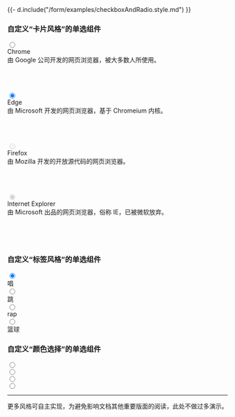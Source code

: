 <!--
 以下示例仅用于演示 lay-skin="none" 用法，仅支持 webkit 系浏览器，任何样式或兼容性问题请自行解决
-->

<div class="layui-form" lay-filter="form-demo-skin">
  {{- d.include("/form/examples/checkboxAndRadio.style.md") }}
  <h3 class="ws-bold">自定义“卡片风格”的单选组件</h3>
  <div class="layui-row layui-col-space8">
    <div class="layui-col-xs12 layui-col-sm6 layui-col-md3">
      <input type="radio" name="radio1" value="chrome" lay-skin="none">
      <div lay-radio class="lay-skin-checkcard lay-check-dot-2" style="height: 100px">
        <div class="lay-skin-checkcard-avatar">
          <span class="layui-icon layui-icon-chrome" style="font-size: 30px"></span>
        </div>
        <div class="lay-skin-checkcard-detail">
          <div class="lay-skin-checkcard-header">Chrome</div>
          <div class="lay-skin-checkcard-description lay-ellipsis-multi-line">
            由 Google 公司开发的网页浏览器，被大多数人所使用。
          </div>
        </div>
      </div>
    </div>
    <div class="layui-col-xs12 layui-col-sm6 layui-col-md3">
      <input type="radio" name="radio1" value="edge" lay-skin="none" checked>
      <div lay-radio class="lay-skin-checkcard lay-check-dot-2" style="height: 100px">
        <div class="lay-skin-checkcard-avatar">
          <i class="layui-icon layui-icon-edge" style="font-size: 30px"></i>
        </div>
        <div class="lay-skin-checkcard-detail">
          <div class="lay-skin-checkcard-header">Edge</div>
          <div class="lay-skin-checkcard-description lay-ellipsis-multi-line">
            由 Microsoft 开发的网页浏览器，基于 Chromeium 内核。
          </div>
        </div>
      </div>
    </div>
    <div class="layui-col-xs12 layui-col-sm6 layui-col-md3">
      <input type="radio" name="radio11" value="firefox" lay-skin="none" disabled>
      <div lay-radio class="lay-skin-checkcard lay-check-dot-2" style="height: 100px">
        <div class="lay-skin-checkcard-avatar">
          <i class="layui-icon layui-icon-firefox" style="font-size: 30px"></i>
        </div>
        <div class="lay-skin-checkcard-detail">
          <div class="lay-skin-checkcard-header">Firefox</div>
          <div class="lay-skin-checkcard-description lay-ellipsis-multi-line">
            由 Mozilla 开发的开放源代码的网页浏览器。
          </div>
        </div>
      </div>
    </div>
    <div class="layui-col-xs12 layui-col-sm6 layui-col-md3">
      <input type="radio" name="radio11" value="ie" lay-skin="none" disabled checked>
      <div lay-radio class="lay-skin-checkcard lay-check-dot-2" style="height: 100px">
        <div class="lay-skin-checkcard-avatar">
          <i class="layui-icon layui-icon-ie" style="font-size: 30px"></i>
        </div>
        <div class="lay-skin-checkcard-detail">
          <div class="lay-skin-checkcard-header">Internet Explorer</div>
          <div class="lay-skin-checkcard-description lay-ellipsis-multi-line">
            由 Microsoft 出品的网页浏览器，俗称 IE，已被微软放弃。
          </div>
        </div>
      </div>
    </div>
  </div>

  <h3 class="ws-bold">自定义“标签风格”的单选组件</h3>
  <div>
    <input type="radio" name="hobby" value="唱" lay-skin="none" checked>
    <div lay-radio class="lay-skin-tag layui-badge">唱</div>
    <input type="radio" name="hobby" value="跳" lay-skin="none">
    <div lay-radio class="lay-skin-tag layui-badge">跳</div>
    <input type="radio" name="hobby" value="rap" lay-skin="none">
    <div lay-radio class="lay-skin-tag layui-badge">rap</div>
    <input type="radio" name="hobby" value="篮球" lay-skin="none">
    <div lay-radio class="lay-skin-tag layui-badge">篮球</div>
  </div>

  <h3 class="ws-bold">自定义“颜色选择”的单选组件</h3>
  <div>
    <input type="radio" name="color" value="red" lay-skin="none">
    <div lay-radio class="lay-skin-color-picker" style="color: red; background-color: red"></div>
    <input type="radio" name="color" value="#0f29a6" lay-skin="none">
    <div lay-radio class="lay-skin-color-picker" style="color: #0f29a6; background-color: #0f29a6"></div>
    <input type="radio" name="color" value="blueviolet" lay-skin="none">
    <div lay-radio class="lay-skin-color-picker" style="color: blueviolet; background-color: blueviolet"></div>
    <input type="radio" name="color" value="#0f29a6" lay-skin="none">
    <div lay-radio class="lay-skin-color-picker" style="color: #0f29a6; background-color: #0f29a6"></div>
  </div>

  <hr>
  <p>更多风格可自主实现，为避免影响文档其他重要版面的阅读，此处不做过多演示。</p>

</div>

<!-- import layui -->
<script>
  layui.use(function () {
    var form = layui.form;
    var $ = layui.$;
    // …
  });
</script>
